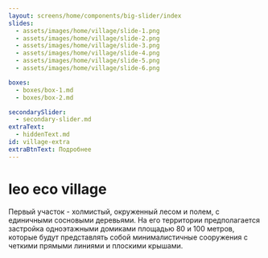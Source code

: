 ```yaml
---
layout: screens/home/components/big-slider/index
slides:
  - assets/images/home/village/slide-1.png
  - assets/images/home/village/slide-2.png
  - assets/images/home/village/slide-3.png
  - assets/images/home/village/slide-4.png
  - assets/images/home/village/slide-5.png
  - assets/images/home/village/slide-6.png

boxes:
  - boxes/box-1.md
  - boxes/box-2.md

secondarySlider:
  - secondary-slider.md
extraText:
  - hiddenText.md
id: village-extra
extraBtnText: Подробнее
---
```


# leo **eco** village

Первый участок - холмистый, окруженный лесом и полем, с единичными сосновыми деревьями.
На его территории предполагается застройка одноэтажными домиками площадью 80 и 100 метров, которые будут представлять собой минималистичные сооружения с четкими прямыми линиями и плоскими крышами.
